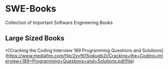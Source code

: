 # SWE-Books
Collection of Important Software Engineering Books

## Large Sized Books 

*[Cracking the Coding Interview 189 Programming Questions and Solutions] (https://www.mediafire.com/file/2yyf615iokugb2r/Cracking+the+Coding+Interview+189+Programming+Questions+and+Solutions.pdf/file) 
